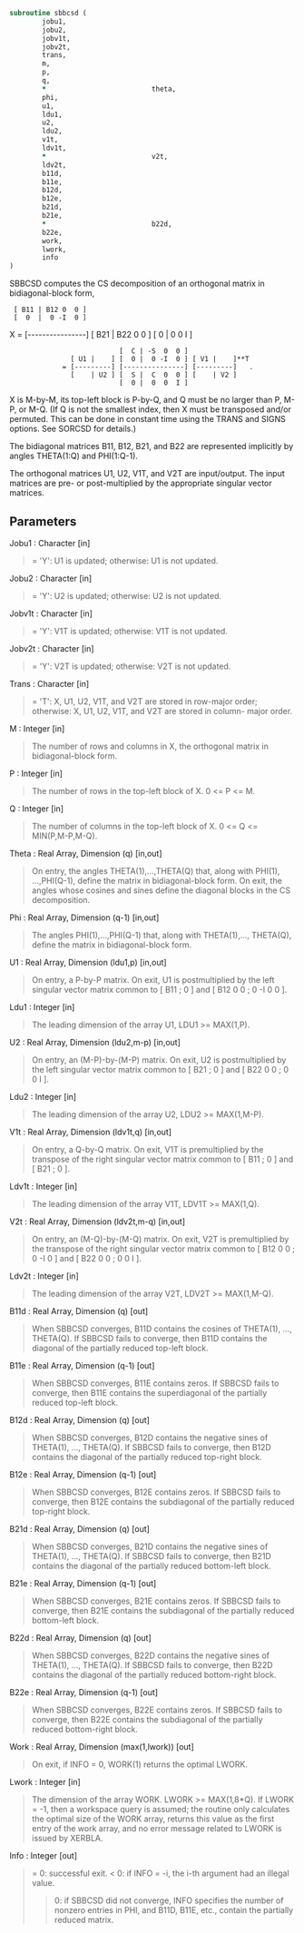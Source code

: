 ```fortran
subroutine sbbcsd (
		jobu1,
		jobu2,
		jobv1t,
		jobv2t,
		trans,
		m,
		p,
		q,
		*                          theta,
		phi,
		u1,
		ldu1,
		u2,
		ldu2,
		v1t,
		ldv1t,
		*                          v2t,
		ldv2t,
		b11d,
		b11e,
		b12d,
		b12e,
		b21d,
		b21e,
		*                          b22d,
		b22e,
		work,
		lwork,
		info
)
```

 SBBCSD computes the CS decomposition of an orthogonal matrix in
 bidiagonal-block form,


     [ B11 | B12 0  0 ]
     [  0  |  0 -I  0 ]
 X = [----------------]
     [ B21 | B22 0  0 ]
     [  0  |  0  0  I ]

                               [  C | -S  0  0 ]
                   [ U1 |    ] [  0 |  0 -I  0 ] [ V1 |    ]**T
                 = [---------] [---------------] [---------]   .
                   [    | U2 ] [  S |  C  0  0 ] [    | V2 ]
                               [  0 |  0  0  I ]

 X is M-by-M, its top-left block is P-by-Q, and Q must be no larger
 than P, M-P, or M-Q. (If Q is not the smallest index, then X must be
 transposed and/or permuted. This can be done in constant time using
 the TRANS and SIGNS options. See SORCSD for details.)

 The bidiagonal matrices B11, B12, B21, and B22 are represented
 implicitly by angles THETA(1:Q) and PHI(1:Q-1).

 The orthogonal matrices U1, U2, V1T, and V2T are input/output.
 The input matrices are pre- or post-multiplied by the appropriate
 singular vector matrices.

## Parameters
Jobu1 : Character [in]
> = 'Y':      U1 is updated;
> otherwise:  U1 is not updated.

Jobu2 : Character [in]
> = 'Y':      U2 is updated;
> otherwise:  U2 is not updated.

Jobv1t : Character [in]
> = 'Y':      V1T is updated;
> otherwise:  V1T is not updated.

Jobv2t : Character [in]
> = 'Y':      V2T is updated;
> otherwise:  V2T is not updated.

Trans : Character [in]
> = 'T':      X, U1, U2, V1T, and V2T are stored in row-major
> order;
> otherwise:  X, U1, U2, V1T, and V2T are stored in column-
> major order.

M : Integer [in]
> The number of rows and columns in X, the orthogonal matrix in
> bidiagonal-block form.

P : Integer [in]
> The number of rows in the top-left block of X. 0 <= P <= M.

Q : Integer [in]
> The number of columns in the top-left block of X.
> 0 <= Q <= MIN(P,M-P,M-Q).

Theta : Real Array, Dimension (q) [in,out]
> On entry, the angles THETA(1),...,THETA(Q) that, along with
> PHI(1), ...,PHI(Q-1), define the matrix in bidiagonal-block
> form. On exit, the angles whose cosines and sines define the
> diagonal blocks in the CS decomposition.

Phi : Real Array, Dimension (q-1) [in,out]
> The angles PHI(1),...,PHI(Q-1) that, along with THETA(1),...,
> THETA(Q), define the matrix in bidiagonal-block form.

U1 : Real Array, Dimension (ldu1,p) [in,out]
> On entry, a P-by-P matrix. On exit, U1 is postmultiplied
> by the left singular vector matrix common to [ B11 ; 0 ] and
> [ B12 0 0 ; 0 -I 0 0 ].

Ldu1 : Integer [in]
> The leading dimension of the array U1, LDU1 >= MAX(1,P).

U2 : Real Array, Dimension (ldu2,m-p) [in,out]
> On entry, an (M-P)-by-(M-P) matrix. On exit, U2 is
> postmultiplied by the left singular vector matrix common to
> [ B21 ; 0 ] and [ B22 0 0 ; 0 0 I ].

Ldu2 : Integer [in]
> The leading dimension of the array U2, LDU2 >= MAX(1,M-P).

V1t : Real Array, Dimension (ldv1t,q) [in,out]
> On entry, a Q-by-Q matrix. On exit, V1T is premultiplied
> by the transpose of the right singular vector
> matrix common to [ B11 ; 0 ] and [ B21 ; 0 ].

Ldv1t : Integer [in]
> The leading dimension of the array V1T, LDV1T >= MAX(1,Q).

V2t : Real Array, Dimension (ldv2t,m-q) [in,out]
> On entry, an (M-Q)-by-(M-Q) matrix. On exit, V2T is
> premultiplied by the transpose of the right
> singular vector matrix common to [ B12 0 0 ; 0 -I 0 ] and
> [ B22 0 0 ; 0 0 I ].

Ldv2t : Integer [in]
> The leading dimension of the array V2T, LDV2T >= MAX(1,M-Q).

B11d : Real Array, Dimension (q) [out]
> When SBBCSD converges, B11D contains the cosines of THETA(1),
> ..., THETA(Q). If SBBCSD fails to converge, then B11D
> contains the diagonal of the partially reduced top-left
> block.

B11e : Real Array, Dimension (q-1) [out]
> When SBBCSD converges, B11E contains zeros. If SBBCSD fails
> to converge, then B11E contains the superdiagonal of the
> partially reduced top-left block.

B12d : Real Array, Dimension (q) [out]
> When SBBCSD converges, B12D contains the negative sines of
> THETA(1), ..., THETA(Q). If SBBCSD fails to converge, then
> B12D contains the diagonal of the partially reduced top-right
> block.

B12e : Real Array, Dimension (q-1) [out]
> When SBBCSD converges, B12E contains zeros. If SBBCSD fails
> to converge, then B12E contains the subdiagonal of the
> partially reduced top-right block.

B21d : Real Array, Dimension (q) [out]
> When SBBCSD converges, B21D contains the negative sines of
> THETA(1), ..., THETA(Q). If SBBCSD fails to converge, then
> B21D contains the diagonal of the partially reduced bottom-left
> block.

B21e : Real Array, Dimension (q-1) [out]
> When SBBCSD converges, B21E contains zeros. If SBBCSD fails
> to converge, then B21E contains the subdiagonal of the
> partially reduced bottom-left block.

B22d : Real Array, Dimension (q) [out]
> When SBBCSD converges, B22D contains the negative sines of
> THETA(1), ..., THETA(Q). If SBBCSD fails to converge, then
> B22D contains the diagonal of the partially reduced bottom-right
> block.

B22e : Real Array, Dimension (q-1) [out]
> When SBBCSD converges, B22E contains zeros. If SBBCSD fails
> to converge, then B22E contains the subdiagonal of the
> partially reduced bottom-right block.

Work : Real Array, Dimension (max(1,lwork)) [out]
> On exit, if INFO = 0, WORK(1) returns the optimal LWORK.

Lwork : Integer [in]
> The dimension of the array WORK. LWORK >= MAX(1,8*Q).
> If LWORK = -1, then a workspace query is assumed; the
> routine only calculates the optimal size of the WORK array,
> returns this value as the first entry of the work array, and
> no error message related to LWORK is issued by XERBLA.

Info : Integer [out]
> = 0:  successful exit.
> < 0:  if INFO = -i, the i-th argument had an illegal value.
> > 0:  if SBBCSD did not converge, INFO specifies the number
> of nonzero entries in PHI, and B11D, B11E, etc.,
> contain the partially reduced matrix.

